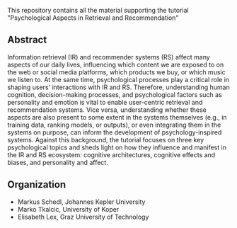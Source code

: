 This repository contains all the material supporting the tutorial "Psychological Aspects in Retrieval and Recommendation"
## Abstract

Information retrieval (IR) and recommender systems (RS) affect many aspects of our daily lives, influencing which content we are exposed to on the web or social media platforms, which products we buy, or which music we listen to.
At the same time, psychological processes play a critical role in shaping users' interactions with IR and RS. Therefore, understanding human cognition, decision-making processes, and psychological factors such as personality and emotion is vital to enable user-centric retrieval and recommendation systems. Vice versa, understanding whether these aspects are also present to some extent in the systems themselves (e.g., in training data, ranking models, or outputs), or even integrating them in the systems on purpose, can inform the development of psychology-inspired systems. Against this background, the tutorial focuses on three key psychological topics and sheds light on how they influence and manifest in the IR and RS ecosystem: cognitive architectures, cognitive effects and biases, and personality and affect.

## Organization

* Markus Schedl, Johannes Kepler University
* Marko Tkalcic, University of Koper
* Elisabeth Lex, Graz University of Technology
